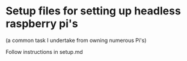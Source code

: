 # Setup files for setting up headless raspberry pi's 

(a common task I undertake from owning numerous Pi's)

Follow instructions in setup.md

